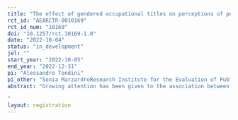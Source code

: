 ```yaml
---
title: "The effect of gendered occupational titles on perceptions of peers’ and potential clients"
rct_id: "AEARCTR-0010169"
rct_id_num: "10169"
doi: "10.1257/rct.10169-1.0"
date: "2022-10-04"
status: "in_development"
jel: ""
start_year: "2022-10-05"
end_year: "2022-12-31"
pi: "Alessandro Tondini"
pi_other: "Sonia MarzardroResearch Institute for the Evaluation of Public Policies, Trento; Sergiu BurlacuResearch Institute for the Evaluation of Public Policies, Trento; Dominique CappellettiResearch Institute for the Evaluation of Public Policies, Trento"
abstract: "Growing attention has been given to the association between gendered language and labour market outcomes for women, as across countries a clear negative correlation emerges between those languages that allow for a gender declination and women’s average status in the labour market (Jakiela and Ozier, 2019). However, the extent to which gendered language impacts negatively the labour market outcomes of women is still uncertain. Research effort, mainly in the field of social psychology, has been devoted to understanding the potential detrimental effects of using feminine job titles on the evaluation of female professionals. It has been shown, for example, that female professionals with a feminine job titles receive less favourable evaluations than both male professionals and female professional with a masculine job title (Formanowicz and Sczesny, 2016) and are perceived by men as less warm and less competent, with the consequence of having a lower chance of being employed (Budziszewska et al., 2014). We study this phenomenon in the case of Italy, a country with comparatively low female labour market outcomes, and Italian, a language that requires a gender declination, in a setting of high-skilled professionals working in a relatively wealthy region. In our sample, a significant portion of female professionals in different occupations employ the male declination in their professional life, as this is seen as a way to avoid gender stereotypes and gender discrimination. To test whether this mechanism is at play, we run a vignette study on a sample of high-skilled workers where different (female) professional figures for a specific profession are randomly presented in different scenarios, either as potential colleagues or service-providers, with the female or male gender-declination of the professional title. We measure whether the same individual, with the same observable characteristics, is ranked lower from potential colleagues or clients when presented with the female declination of the professional title. 
"
layout: registration
---
```


